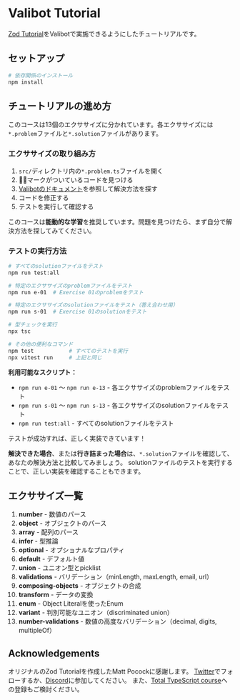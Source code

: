 # Valibot Tutorial

[Zod Tutorial](https://github.com/total-typescript/zod-tutorial)をValibotで実施できるようにしたチュートリアルです。

## セットアップ

```sh
# 依存関係のインストール
npm install
```

## チュートリアルの進め方

このコースは13個のエクササイズに分かれています。各エクササイズには`*.problem`ファイルと`*.solution`ファイルがあります。

### エクササイズの取り組み方

1. `src/`ディレクトリ内の`*.problem.ts`ファイルを開く
2. 🕵️‍♂️マークがついているコードを見つける
3. [Valibotのドキュメント](https://valibot.dev/)を参照して解決方法を探す
4. コードを修正する
5. テストを実行して確認する

このコースは**能動的な学習**を推奨しています。問題を見つけたら、まず自分で解決方法を探してみてください。

### テストの実行方法

```sh
# すべてのsolutionファイルをテスト
npm run test:all

# 特定のエクササイズのproblemファイルをテスト
npm run e-01  # Exercise 01のproblemをテスト

# 特定のエクササイズのsolutionファイルをテスト（答え合わせ用）
npm run s-01  # Exercise 01のsolutionをテスト

# 型チェックを実行
npx tsc

# その他の便利なコマンド
npm test           # すべてのテストを実行
npx vitest run     # 上記と同じ
```

**利用可能なスクリプト：**

- `npm run e-01` 〜 `npm run e-13` - 各エクササイズのproblemファイルをテスト
- `npm run s-01` 〜 `npm run s-13` - 各エクササイズのsolutionファイルをテスト
- `npm run test:all` - すべてのsolutionファイルをテスト

テストが成功すれば、正しく実装できています！

**解決できた場合**、または**行き詰まった場合**は、`*.solution`ファイルを確認して、あなたの解決方法と比較してみましょう。
solutionファイルのテストを実行することで、正しい実装を確認することもできます。

## エクササイズ一覧

1. **number** - 数値のパース
2. **object** - オブジェクトのパース
3. **array** - 配列のパース
4. **infer** - 型推論
5. **optional** - オプショナルなプロパティ
6. **default** - デフォルト値
7. **union** - ユニオン型とpicklist
8. **validations** - バリデーション（minLength, maxLength, email, url）
9. **composing-objects** - オブジェクトの合成
10. **transform** - データの変換
11. **enum** - Object Literalを使ったEnum
12. **variant** - 判別可能なユニオン（discriminated union）
13. **number-validations** - 数値の高度なバリデーション（decimal, digits, multipleOf）

## Acknowledgements

オリジナルのZod Tutorialを作成したMatt Pocockに感謝します。
[Twitter](https://twitter.com/mattpocockuk)でフォローするか、[Discord](https://discord.gg/8S5ujhfTB3)に参加してください。
また、[Total TypeScript course](https://totaltypescript.com)への登録もご検討ください。
